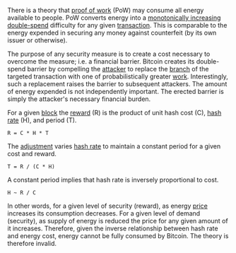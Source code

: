 There is a theory that [proof of work](Glossary#proof) (PoW) may consume all energy available to people. PoW converts energy into a [monotonically increasing](https://en.wikipedia.org/wiki/Monotonic_function) [double-spend](Glossary#double-spend) difficulty for any given [transaction](Glossary#transaction). This is comparable to the energy expended in securing any money against counterfeit (by its own issuer or otherwise).

The purpose of any security measure is to create a cost necessary to overcome the measure; i.e. a financial barrier. Bitcoin creates its double-spend barrier by compelling the [attacker](Glossary#attack) to replace the [branch](Glossary#branch) of the targeted transaction with one of probabilistically greater [work](Glossary#work). Interestingly, such a replacement raises the barrier to subsequent attackers. The amount of energy expended is not independently important. The erected barrier is simply the attacker's necessary financial burden.

For a given [block](Glossary#block) the [reward](Glossary#reward) (R) is the product of unit hash cost (C), [hash rate](Glossary#hash-rate) (H), and period (T).
```
R = C * H * T
```
The [adjustment](Glossary#adjustment) varies [hash rate](Glossary#hash-rate) to maintain a constant period for a given cost and reward.
```
T = R / (C * H)
```
A constant period implies that hash rate is inversely proportional to cost.
```
H ~ R / C
```
In other words, for a given level of security (reward), as energy [price](Glossary#price) increases its consumption decreases. For a given level of demand (security), as supply of energy is reduced the price for any given amount of it increases. Therefore, given the inverse relationship between hash rate and energy cost, energy cannot be fully consumed by Bitcoin. The theory is therefore invalid.